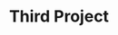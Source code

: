 ---
layout: main
published: true
categories: [project]
tags: 
images: ["img/slider/slide1.png", "img/slider/slide2.png", "img/slider/slide3.png", "img/slider/slide3.png"]

title: Third Project
description: This is our third project
---
